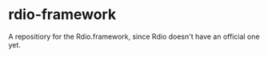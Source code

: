 rdio-framework
==============

A repositiory for the Rdio.framework, since Rdio doesn't have an official one yet.
